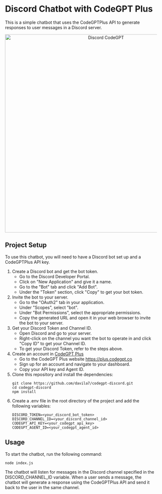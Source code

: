 # Discord Chatbot with CodeGPT Plus

This is a simple chatbot that uses the CodeGPTPlus API to generate responses to user messages in a Discord server.
<p align="center">
    <img width="654" alt="Discord CodeGPT" src="https://github.com/davila7/codegpt-discord/assets/6216945/d6e683e5-53ba-4c86-8e40-bd4165ac4dee">
</p>

## Project Setup

To use this chatbot, you will need to have a Discord bot set up and a CodeGPTPlus API key.

1. Create a Discord bot and get the bot token.
    - Go to the Discord Developer Portal.
    - Click on "New Application" and give it a name.
    - Go to the "Bot" tab and click "Add Bot".
    - Under the "Token" section, click "Copy" to get your bot token.
2. Invite the bot to your server.
    - Go to the "OAuth2" tab in your application.
    - Under "Scopes", select "bot".
    - Under "Bot Permissions", select the appropriate permissions.
    - Copy the generated URL and open it in your web browser to invite the bot to your server.
3. Get your Discord Token and Channel ID.
    - Open Discord and go to your server.
    - Right-click on the channel you want the bot to operate in and click "Copy ID" to get your Channel ID.
    - To get your Discord Token, refer to the steps above.
4. Create an account in [CodeGPT Plus](https://plus.codegpt.co)
    - Go to the CodeGPT Plus website https://plus.codegpt.co
    - Sign up for an account and navigate to your dashboard.
    - Copy your API key and Agent ID.
5. Clone this repository and install the dependencies:
    ```
    git clone https://github.com/davila7/codegpt-discord.git
    cd codegpt-discord
    npm install
    ```
6.  Create a .env file in the root directory of the project and add the following variables:
    ```
    DISCORD_TOKEN=<your_discord_bot_token>
    DISCORD_CHANNEL_ID=<your_discord_channel_id>
    CODEGPT_API_KEY=<your_codegpt_api_key>
    CODEGPT_AGENT_ID=<your_codegpt_agent_id>
    ```
## Usage
To start the chatbot, run the following command:
```
node index.js
```

The chatbot will listen for messages in the Discord channel specified in the DISCORD_CHANNEL_ID variable. When a user sends a message, the chatbot will generate a response using the CodeGPTPlus API and send it back to the user in the same channel.
